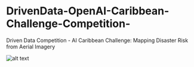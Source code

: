 # DrivenData-OpenAI-Caribbean-Challenge-Competition-
Driven Data Competition - AI Caribbean Challenge: Mapping Disaster Risk from Aerial Imagery


![alt text](https://github.com/i-mein/DrivenData-OpenAI-Caribbean-Challenge-Competition-/edit/master//images/drivendata.png)


